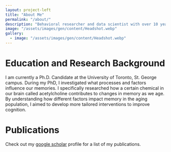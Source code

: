 ```yaml
---
layout: project-left
title: "About Me"
permalink: "/about/"
description: "Behavioral researcher and data scientist with over 10 years of experience"
image: "/assets/images/gen/content/Headshot.webp"
gallery:
  - image: "/assets/images/gen/content/Headshot.webp"
---
```


# Education and Research Background

I am currently a Ph.D. Candidate at the University of Toronto, St. George campus. During my PhD, I investigated what processes and factors influence our memories. I specifically researched how a certain chemical in our brain called acetylcholine contributes to changes in memory as we age. By understanding how different factors impact memory in the aging population, I aimed to develop more tailored interventions to improve cognition. 

# Publications

Check out my [google scholar](https://scholar.google.ca/citations?user=Fi_jntsAAAAJ&hl=en) profile for a list of my publications. 
